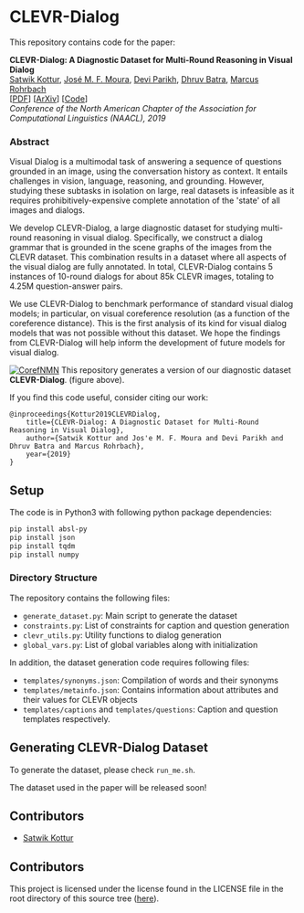 # CLEVR-Dialog

This repository contains code for the paper:

**CLEVR-Dialog: A Diagnostic Dataset for Multi-Round Reasoning in Visual Dialog**  
[Satwik Kottur][2], [José M. F. Moura][3], [Devi Parikh][4], [Dhruv Batra][5], [Marcus Rohrbach][6]  
[[PDF][7]] [[ArXiv][1]] [[Code][8]]  
_Conference of the North American Chapter of the Association for Computational Linguistics (NAACL), 2019_

### Abstract
Visual Dialog is a multimodal task of answering a sequence of questions grounded in an image, 
using the conversation history as context.
It entails challenges in vision, language, reasoning, and grounding.
However, studying these subtasks in isolation on large, real datasets is infeasible as it
requires prohibitively-expensive complete annotation of the 'state' of all images and dialogs. 


We develop CLEVR-Dialog, a large diagnostic dataset for studying multi-round reasoning in 
visual dialog.
Specifically, we construct a dialog grammar that is grounded in the scene graphs of the 
images from the CLEVR dataset.
This combination results in a dataset where all aspects of the visual dialog are fully
annotated.
In total, CLEVR-Dialog contains 5 instances of 10-round dialogs for about 85k CLEVR images,
totaling to 4.25M question-answer pairs. 


We use CLEVR-Dialog to benchmark performance of standard visual dialog models; in
particular, on visual coreference resolution (as a function of the coreference distance).
This is the first analysis of its kind for visual dialog models that was not possible
without this dataset.
We hope the findings from CLEVR-Dialog will help inform the development of future models
for visual dialog.


[![CorefNMN](https://i.imgur.com/mwC1mVC.png)][1]
This repository generates a version of our diagnostic dataset **CLEVR-Dialog**.
(figure above).


If you find this code useful, consider citing our work:

```
@inproceedings{Kottur2019CLEVRDialog,
	title={CLEVR-Dialog: A Diagnostic Dataset for Multi-Round Reasoning in Visual Dialog},
	author={Satwik Kottur and Jos'e M. F. Moura and Devi Parikh and Dhruv Batra and Marcus Rohrbach},
	year={2019}
}
```


## Setup

The code is in Python3 with following python package dependencies:

```bash
pip install absl-py
pip install json
pip install tqdm
pip install numpy
```

### Directory Structure
The repository contains the following files:


* `generate_dataset.py`: Main script to generate the dataset
* `constraints.py`: List of constraints for caption and question generation
* `clevr_utils.py`: Utility functions to dialog generation
* `global_vars.py`: List of global variables along with initialization

In addition, the dataset generation code requires following files:

* `templates/synonyms.json`: Compilation of words and their synonyms
* `templates/metainfo.json`: Contains information about attributes and their values for CLEVR objects
* `templates/captions` and `templates/questions`: Caption and question templates respectively.

## Generating CLEVR-Dialog Dataset

To generate the dataset, please check `run_me.sh`.

The dataset used in the paper will be released soon!

## Contributors

* [Satwik Kottur][2]

## Contributors

This project is licensed under the license found in the LICENSE file in the root directory of this source tree ([here][9]).


[1]:https://arxiv.org/abs/1903.03166
[2]:https://satwikkottur.github.io/
[3]:https://users.ece.cmu.edu/~moura/
[4]:https://www.cc.gatech.edu/~parikh/
[5]:https://www.cc.gatech.edu/~dbatra/
[6]:http://rohrbach.vision/
[7]:https://arxiv.org/abs/1903.03166.pdf
[8]:https://github.com/satwikkottur/clevr-dialog
[9]:https://github.com/satwikkottur/clevr-dialog/blob/master/LICENSE